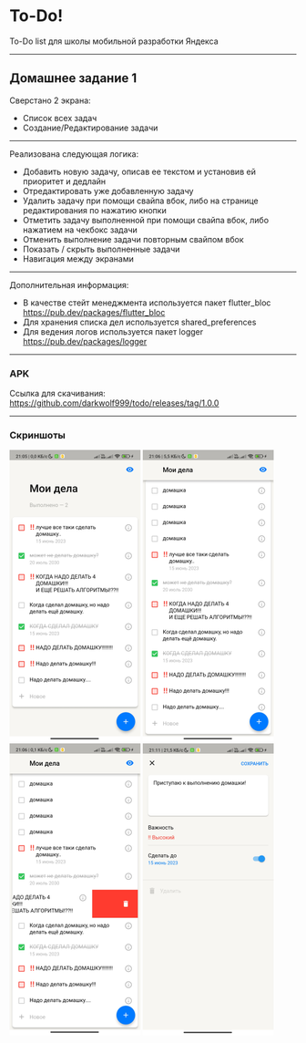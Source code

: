 # To-Do!

To-Do list для школы мобильной разработки Яндекса

---

## Домашнее задание 1

Сверстано 2 экрана:

+ Список всех задач
+ Создание/Редактирование задачи
___
Реализована следующая логика:

+ Добавить новую задачу, описав ее текстом и установив ей приоритет и дедлайн
+ Отредактировать уже добавленную задачу
+ Удалить задачу при помощи свайпа вбок, либо на странице редактирования по нажатию кнопки
+ Отметить задачу выполненной при помощи свайпа вбок, либо нажатием на чекбокс задачи
+ Отменить выполнение задачи повторным свайпом вбок
+ Показать / скрыть выполненные задачи
+ Навигация между экранами
___
Дополнительная информация: 

+ В качестве стейт менеджмента используется пакет flutter_bloc https://pub.dev/packages/flutter_bloc
+ Для хранения списка дел используется shared_preferences
+ Для ведения логов используется пакет logger https://pub.dev/packages/logger
___
### APK
Ссылка для скачивания: https://github.com/darkwolf999/todo/releases/tag/1.0.0
___
### Скриншоты

<p float="center">
  <img src="https://github.com/darkwolf999/todo/blob/master/screenshots/1.JPG" width="230" />
  <img src="https://github.com/darkwolf999/todo/blob/master/screenshots/2.JPG" width="230" /> 
  <img src="https://github.com/darkwolf999/todo/blob/master/screenshots/3.JPG" width="230" />
  <img src="https://github.com/darkwolf999/todo/blob/master/screenshots/4.JPG" width="230" />
</p>
